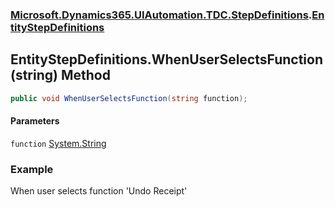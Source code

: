 ### [Microsoft.Dynamics365.UIAutomation.TDC.StepDefinitions](Microsoft.Dynamics365.UIAutomation.TDC.StepDefinitions.md 'Microsoft.Dynamics365.UIAutomation.TDC.StepDefinitions').[EntityStepDefinitions](EntityStepDefinitions.md 'Microsoft.Dynamics365.UIAutomation.TDC.StepDefinitions.EntityStepDefinitions')

## EntityStepDefinitions.WhenUserSelectsFunction(string) Method

```csharp
public void WhenUserSelectsFunction(string function);
```
#### Parameters

<a name='Microsoft.Dynamics365.UIAutomation.TDC.StepDefinitions.EntityStepDefinitions.WhenUserSelectsFunction(string).function'></a>

`function` [System.String](https://docs.microsoft.com/en-us/dotnet/api/System.String 'System.String')

### Example
When user selects function 'Undo Receipt'